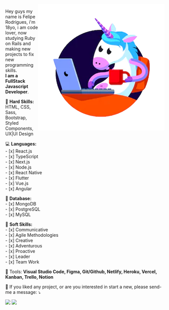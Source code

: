 <img src="./unicornImage.png" min-width="400px" max-width="400px" width="400px" align="right" alt="Felipe cartoon">

<p align="left"> 
  Hey guys my name is Felipe Rodrigues, i'm 18yo, i am code lover, now studying Ruby on Rails and making new projects to fix new programming skills.<br>
  <strong>I am a FullStack Javascript Developer</strong>.<br>
</p>

<p align="left">
  🌈 <strong>Hard Skills:</strong><br>
    HTML, CSS, Sass, Bootstrap, Styled Components, UX|UI Design
  <br>
  
  💻 <strong>Languages:</strong><br>
      - [x] React.js<br>
      - [x] TypeScript<br>
      - [x] Next.js<br>
      - [x] Node.js<br>
      - [x] React Native<br>
      - [x] Flutter<br>
      - [x] Vue.js<br>
      - [x] Angular<br>  

  💾 <strong>Database:</strong><br>
      - [x] MongoDB<br>
      - [x] PostgreSQL<br>
      - [x] MySQL<br>
</p>

<p align="left">
  🦄 <strong>Soft Skills:</strong><br>
      - [x] Communicative<br>
      - [x] Agile Methodologies<br>
      - [x] Creative<br>
      - [x] Adventurous<br>
      - [x] Proactive<br>
      - [x] Leader<br>
      - [x] Team Work<br> 
</p>

<p align="left">
  💼 Tools: <strong>Visual Studio Code, Figma, Git/Github, Netlify, Heroku, Vercel, Kanban, Trello, Notion</strong>
</p>

<p align="left">
  💌 If you liked any project, or are you interested in start a new, please send-me a message: ⤵️
</p>

<p align="left">
  <a href="mailto:feliper.silva011@gmail.com" alt="Gmail">
  <img src="https://img.shields.io/badge/-Gmail-FF0000?style=flat-square&labelColor=FF0000&logo=gmail&logoColor=white&link=feliper.silva011@gmail.com" /></a>

  <a href="https://www.linkedin.com/in/felipe-rodrigues-191b79201/" alt="Linkedin">
  <img src="https://img.shields.io/badge/-Linkedin-0e76a8?style=flat-square&logo=Linkedin&logoColor=white&link=https://www.linkedin.com/in/felipe-rodrigues-191b79201/" /></a>
</p>  
